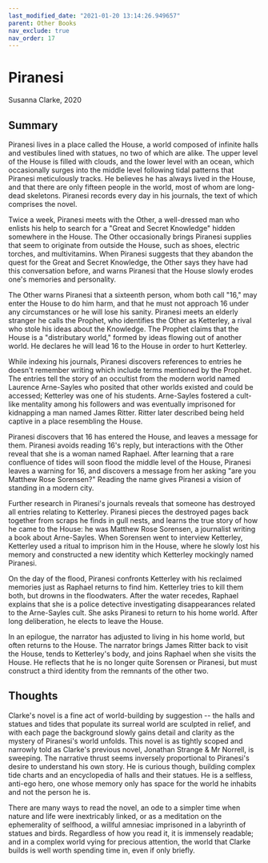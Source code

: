 ```yaml
---
last_modified_date: "2021-01-20 13:14:26.949657"
parent: Other Books
nav_exclude: true
nav_order: 17
---
```


# Piranesi
Susanna Clarke, 2020

## Summary
Piranesi lives in a place called the House, a world composed of infinite halls and vestibules lined with statues, no two of which are alike. The upper level of the House is filled with clouds, and the lower level with an ocean, which occasionally surges into the middle level following tidal patterns that Piranesi meticulously tracks. He believes he has always lived in the House, and that there are only fifteen people in the world, most of whom are long-dead skeletons. Piranesi records every day in his journals, the text of which comprises the novel.

Twice a week, Piranesi meets with the Other, a well-dressed man who enlists his help to search for a "Great and Secret Knowledge" hidden somewhere in the House. The Other occasionally brings Piranesi supplies that seem to originate from outside the House, such as shoes, electric torches, and multivitamins. When Piranesi suggests that they abandon the quest for the Great and Secret Knowledge, the Other says they have had this conversation before, and warns Piranesi that the House slowly erodes one's memories and personality.

The Other warns Piranesi that a sixteenth person, whom both call "16," may enter the House to do him harm, and that he must not approach 16 under any circumstances or he will lose his sanity. Piranesi meets an elderly stranger he calls the Prophet, who identifies the Other as Ketterley, a rival who stole his ideas about the Knowledge. The Prophet claims that the House is a "distributary world," formed by ideas flowing out of another world. He declares he will lead 16 to the House in order to hurt Ketterley.

While indexing his journals, Piranesi discovers references to entries he doesn't remember writing which include terms mentioned by the Prophet. The entries tell the story of an occultist from the modern world named Laurence Arne-Sayles who posited that other worlds existed and could be accessed; Ketterley was one of his students. Arne-Sayles fostered a cult-like mentality among his followers and was eventually imprisoned for kidnapping a man named James Ritter. Ritter later described being held captive in a place resembling the House.

Piranesi discovers that 16 has entered the House, and leaves a message for them. Piranesi avoids reading 16's reply, but interactions with the Other reveal that she is a woman named Raphael. After learning that a rare confluence of tides will soon flood the middle level of the House, Piranesi leaves a warning for 16, and discovers a message from her asking "are you Matthew Rose Sorensen?" Reading the name gives Piranesi a vision of standing in a modern city.

Further research in Piranesi's journals reveals that someone has destroyed all entries relating to Ketterley. Piranesi pieces the destroyed pages back together from scraps he finds in gull nests, and learns the true story of how he came to the House: he was Matthew Rose Sorensen, a journalist writing a book about Arne-Sayles. When Sorensen went to interview Ketterley, Ketterley used a ritual to imprison him in the House, where he slowly lost his memory and constructed a new identity which Ketterley mockingly named Piranesi.

On the day of the flood, Piranesi confronts Ketterley with his reclaimed memories just as Raphael returns to find him. Ketterley tries to kill them both, but drowns in the floodwaters. After the water recedes, Raphael explains that she is a police detective investigating disappearances related to the Arne-Sayles cult. She asks Piranesi to return to his home world. After long deliberation, he elects to leave the House.

In an epilogue, the narrator has adjusted to living in his home world, but often returns to the House. The narrator brings James Ritter back to visit the House, tends to Ketterley's body, and joins Raphael when she visits the House. He reflects that he is no longer quite Sorensen or Piranesi, but must construct a third identity from the remnants of the other two.

## Thoughts
Clarke's novel is a fine act of world-building by suggestion -- the halls and statues and tides that populate its surreal world are sculpted in relief, and with each page the background slowly gains detail and clarity as the mystery of Piranesi's world unfolds. This novel is as tightly scoped and narrowly told as Clarke's previous novel, Jonathan Strange & Mr Norrell, is sweeping. The narrative thrust seems inversely proportional to Piranesi's desire to understand his own story. He is curious though, building complex tide charts and an encyclopedia of halls and their statues. He is a selfless, anti-ego hero, one whose memory only has space for the world he inhabits and not the person he is.

There are many ways to read the novel, an ode to a simpler time when nature and life were inextricably linked, or as a meditation on the ephemerality of selfhood, a willful amnesiac imprisoned in a labyrinth of statues and birds. Regardless of how you read it, it is immensely readable; and in a complex world vying for precious attention, the world that Clarke builds is well worth spending time in, even if only briefly.

